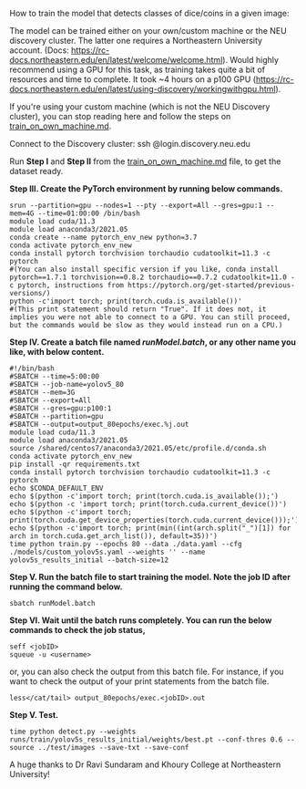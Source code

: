 How to train the model that detects classes of dice/coins in a given image:

The model can be trained either on your own/custom machine or the NEU discovery cluster. The latter one requires a Northeastern University account. (Docs: https://rc-docs.northeastern.edu/en/latest/welcome/welcome.html). Would highly recommend using a GPU for this task, as training takes quite a bit of resources and time to complete. It took ~4 hours on a p100 GPU (https://rc-docs.northeastern.edu/en/latest/using-discovery/workingwithgpu.html).

If you're using your custom machine (which is not the NEU Discovery cluster), you can stop reading here and follow the steps on [train_on_own_machine.md](https://github.com/guptaaka/coin-detection/blob/master/train_on_own_machine.md).

Connect to the Discovery cluster: ssh <NEU-username>@login.discovery.neu.edu

Run **Step I** and **Step II** from the [train_on_own_machine.md](https://github.com/guptaaka/coin-detection/blob/master/train_on_own_machine.md) file, to get the dataset ready.

**Step III. Create the PyTorch environment by running below commands.**

```
srun --partition=gpu --nodes=1 --pty --export=All --gres=gpu:1 --mem=4G --time=01:00:00 /bin/bash 
module load cuda/11.3
module load anaconda3/2021.05
conda create --name pytorch_env_new python=3.7
conda activate pytorch_env_new
conda install pytorch torchvision torchaudio cudatoolkit=11.3 -c pytorch
#(You can also install specific version if you like, conda install pytorch==1.7.1 torchvision==0.8.2 torchaudio==0.7.2 cudatoolkit=11.0 -c pytorch, instructions from https://pytorch.org/get-started/previous-versions/)
python -c'import torch; print(torch.cuda.is_available())'
#(This print statement should return "True". If it does not, it implies you were not able to connect to a GPU. You can still proceed, but the commands would be slow as they would instead run on a CPU.)
```

**Step IV. Create a batch file named _runModel.batch_, or any other name you like, with below content.**

```
#!/bin/bash
#SBATCH --time=5:00:00
#SBATCH --job-name=yolov5_80
#SBATCH --mem=3G
#SBATCH --export=All
#SBATCH --gres=gpu:p100:1
#SBATCH --partition=gpu
#SBATCH --output=output_80epochs/exec.%j.out
module load cuda/11.3
module load anaconda3/2021.05
source /shared/centos7/anaconda3/2021.05/etc/profile.d/conda.sh
conda activate pytorch_env_new
pip install -qr requirements.txt
conda install pytorch torchvision torchaudio cudatoolkit=11.3 -c pytorch
echo $CONDA_DEFAULT_ENV
echo $(python -c'import torch; print(torch.cuda.is_available());')
echo $(python -c 'import torch; print(torch.cuda.current_device())')
echo $(python -c'import torch; print(torch.cuda.get_device_properties(torch.cuda.current_device()));')
echo $(python -c'import torch; print(min((int(arch.split("_")[1]) for arch in torch.cuda.get_arch_list()), default=35))')
time python train.py --epochs 80 --data ./data.yaml --cfg ./models/custom_yolov5s.yaml --weights '' --name yolov5s_results_initial --batch-size=12
```
  
**Step V. Run the batch file to start training the model. Note the job ID after running the command below.**
```
sbatch runModel.batch
```
**Step VI. Wait until the batch runs completely. You can run the below commands to check the job status,**
```
seff <jobID>
squeue -u <username>
```
or, you can also check the output from this batch file. For instance, if you want to check the output of your print statements from the batch file.
```
less</cat/tail> output_80epochs/exec.<jobID>.out
```
**Step V. Test.**

```
time python detect.py --weights runs/train/yolov5s_results_initial/weights/best.pt --conf-thres 0.6 --source ../test/images --save-txt --save-conf
```
A huge thanks to Dr Ravi Sundaram and Khoury College at Northeastern University!

